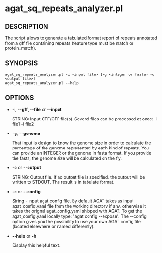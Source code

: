 # agat\_sq\_repeats\_analyzer.pl

## DESCRIPTION

The script allows to generate a tabulated format report of repeats annotated
from a gff file containing repeats (feature type must be match or protein\_match).

## SYNOPSIS

```
agat_sq_repeats_analyzer.pl -i <input file> [-g <integer or fasta> -o <output file>]
agat_sq_repeats_analyzer.pl --help
```

## OPTIONS

- **-i**, **--gff**, **--file** or **--input**

    STRING: Input GTF/GFF file(s). Several files can be processed at once: -i file1 -i file2

- **-g**, **--genome**

    That input is design to know the genome size in order to calculate the percentage of the genome represented by each kind of repeats.
    You can provide an INTEGER or the genome in fasta format. If you provide the fasta, the genome size will be calculated on the fly.

- **-o** or **--output**

    STRING: Output file.  If no output file is specified, the output will be written to STDOUT. The result is in tabulate format.

- **-c** or **--config**

    String - Input agat config file. By default AGAT takes as input agat_config.yaml file from the working directory if any,
    otherwise it takes the orignal agat_config.yaml shipped with AGAT. To get the agat_config.yaml locally type: "agat config --expose".
    The --config option gives you the possibility to use your own AGAT config file (located elsewhere or named differently).

- **--help** or **-h**

    Display this helpful text.

